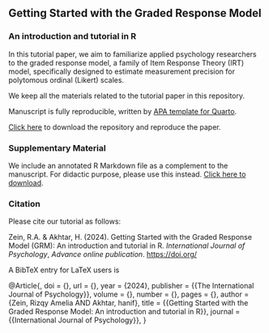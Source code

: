 ## Getting Started with the Graded Response Model
### An introduction and tutorial in R

In this tutorial paper, we aim to familiarize applied psychology researchers to the graded response model, a family of Item Response Theory (IRT) model, specifically designed to estimate measurement precision for polytomous ordinal (Likert) scales. 

We keep all the materials related to the tutorial paper in this repository.

Manuscript is fully reproducible, written by [APA template for Quarto](https://github.com/wjschne/apaquarto).

[Click here](https://github.com/rameliaz/grm-tutorial-paper/archive/refs/heads/main.zip) to download the repository and reproduce the paper.

### Supplementary Material

We include an annotated R Markdown file as a complement to the manuscript. For didactic purpose, please use this instead. [Click here to download]().

### Citation

Please cite our tutorial as follows:

  Zein, R.A. & Akhtar, H. (2024). Getting Started with the Graded Response Model (GRM): 
  An introduction and tutorial in R. *International Journal of Psychology*, *Advance online publication*.
  https://doi.org/

A BibTeX entry for LaTeX users is

  @Article{,
    doi = {},
    url = {},
    year = {2024},
    publisher = {{The International Journal of Psychology}},
    volume = {},
    number = {},
    pages = {},
    author = {Zein, Rizqy Amelia AND Akhtar, hanif},
    title = {{Getting Started with the Graded Response Model: An introduction and tutorial in R}},
    journal = {{International Journal of Psychology}},
  }